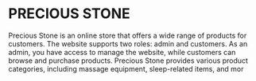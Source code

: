 # PRECIOUS STONE
Precious Stone is an online store that offers a wide range of products for customers. The website supports two roles: admin and customers. As an admin, you have access to manage the website, while customers can browse and purchase products. Precious Stone provides various product categories, including massage equipment, sleep-related items, and mor
